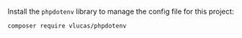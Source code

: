Install the `phpdotenv` library to manage the config file for this project:

```bash
composer require vlucas/phpdotenv
```
